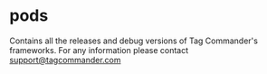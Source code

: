 # pods
Contains all the releases and debug versions of Tag Commander's frameworks.
For any information please contact support@tagcommander.com
